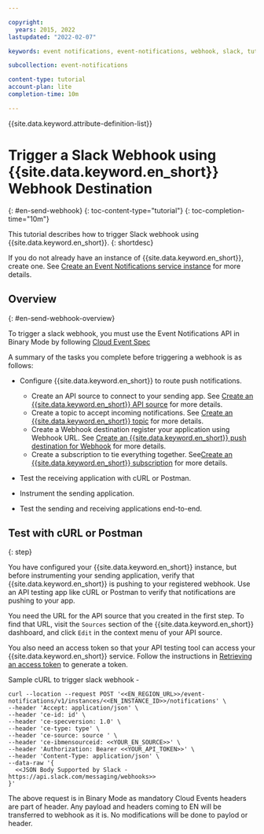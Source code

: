 ```yaml
---

copyright:
  years: 2015, 2022
lastupdated: "2022-02-07"

keywords: event notifications, event-notifications, webhook, slack, tutorials

subcollection: event-notifications

content-type: tutorial
account-plan: lite
completion-time: 10m

---
```


{{site.data.keyword.attribute-definition-list}}

# Trigger a Slack Webhook using {{site.data.keyword.en_short}} Webhook Destination
{: #en-send-webhook}
{: toc-content-type="tutorial"}
{: toc-completion-time="10m"}

This tutorial describes how to trigger Slack webhook using {{site.data.keyword.en_short}}.
{: shortdesc}

If you do not already have an instance of {{site.data.keyword.en_short}}, create one. See [Create an Event Notifications service instance](/docs/event-notifications?topic=event-notifications-en-create-en-instance) for more details.

## Overview
{: #en-send-webhook-overview}

To trigger a slack webhook, you must use the Event Notifications API in Binary Mode by following [Cloud Event Spec](https://github.com/cloudevents/spec)

A summary of the tasks you complete before triggering a webhook is as follows:

- Configure {{site.data.keyword.en_short}} to route push notifications.

	- Create an API source to connect to your sending app. See [Create an {{site.data.keyword.en_short}} API source](/docs/event-notifications?topic=event-notifications-en-create-en-source) for more details.
	- Create a topic to accept incoming notifications. See [Create an {{site.data.keyword.en_short}} topic](/docs/event-notifications?topic=event-notifications-en-create-en-topic) for more details.
	- Create a Webhook destination register your application using Webhook URL. See [Create an {{site.data.keyword.en_short}} push destination for Webhook](/docs/event-notifications?topic=event-notifications-en-create-en-destination-webhook) for more details.
	- Create a subscription to tie everything together. See[Create an {{site.data.keyword.en_short}} subscription](/docs/event-notifications?topic=event-notifications-en-create-en-subscription) for more details.

- Test the receiving application with cURL or Postman.
- Instrument the sending application.
- Test the sending and receiving applications end-to-end.


## Test with cURL or Postman
{: step}

You have configured your {{site.data.keyword.en_short}} instance, but before instrumenting your sending application, verify that {{site.data.keyword.en_short}} is pushing to your registered webhook. Use an API testing app like cURL or Postman to verify that notifications are pushing to your app. 

You need the URL for the API source that you created in the first step. To find that URL, visit the `Sources` section of the {{site.data.keyword.en_short}} dashboard, and click `Edit` in the context menu of your API source. 

You also need an access token so that your API testing tool can access your {{site.data.keyword.en_short}} service. Follow the instructions in [Retrieving an access token](/docs/hs-crypto?topic=hs-crypto-retrieve-access-token) to generate a token.

Sample cURL to trigger slack webhook - 

 ```
 curl --location --request POST '<<EN_REGION_URL>>/event-notifications/v1/instances/<<EN_INSTANCE_ID>>/notifications' \
--header 'Accept: application/json' \
--header 'ce-id: id' \
--header 'ce-specversion: 1.0' \
--header 'ce-type: type' \
--header 'ce-source: source ' \
--header 'ce-ibmensourceid: <<YOUR_EN_SOURCE>>' \
--header 'Authorization: Bearer <<YOUR_API_TOKEN>>' \
--header 'Content-Type: application/json' \
--data-raw '{
   <<JSON Body Supported by Slack - https://api.slack.com/messaging/webhooks>>
}'
```

The above request is in Binary Mode as mandatory Cloud Events headers are part of header. Any payload and headers coming to EN will be transferred to webhook as it is. No modifications will be done to paylod or header. 
